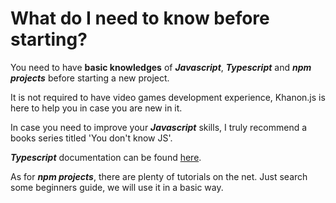# What do I need to know before starting?

You need to have **basic knowledges** of ***Javascript***, ***Typescript*** and ***npm projects*** before starting a new project.

It is not required to have video games development experience, Khanon.js is here to help you in case you are new in it.

In case you need to improve your ***Javascript*** skills, I truly recommend a books series titled 'You don't know JS'.

***Typescript*** documentation can be found [here](https://www.typescriptlang.org/docs/).

As for ***npm projects***, there are plenty of tutorials on the net. Just search some beginners guide, we will use it in a basic way.